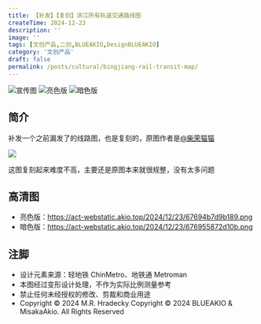 ```yaml
---
title: 【补发】【复刻】滨江所有轨道交通路线图
createTime: 2024-12-23
description: ''
image: ''
tags: [文创产品,二创,BLUEAKIO,DesignBLUEAKIO]
category: '文创产品'
draft: false 
permalink: /posts/cultural/bingjiang-rail-transit-map/
---
```

![](https://act-webstatic.akio.top/2024/12/23/6769551b56fc5.png '宣传图')
![](https://act-webstatic.akio.top/2024/12/23/676954bbb4e63.png '亮色版')
![](https://act-webstatic.akio.top/2024/12/23/676955872d10b.png '暗色版')

## 简介
补发一个之前漏发了的线路图，也是复刻的，原图作者是[@柴荣猫猫](https://space.bilibili.com/1634064378)

![](https://act-webstatic.akio.top/2024/12/23/67694b4361010.png)

这图复刻起来难度不高，主要还是原图本来就很规整，没有太多问题

## 高清图
- 亮色版：https://act-webstatic.akio.top/2024/12/23/67694b7d9b189.png
- 暗色版：https://act-webstatic.akio.top/2024/12/23/676955872d10b.png

## 注脚
- 设计元素来源：轻地铁 ChinMetro、地铁通 Metroman
- 本图经过变形设计处理，不作为实际比例测量参考
- 禁止任何未经授权的修改、剪裁和商业用途
- Copyright © 2024 M.R. Hradecky Copyright © 2024 BLUEAKIO & MisakaAkio. All Rights Reserved